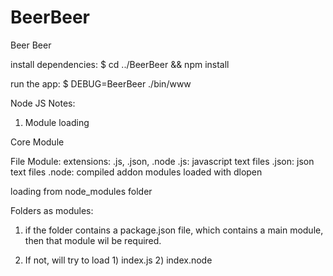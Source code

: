 BeerBeer
========

Beer Beer


install dependencies:
     $ cd ../BeerBeer && npm install

   run the app:
     $ DEBUG=BeerBeer ./bin/www


Node JS Notes:

1. Module loading

Core Module

File Module:
extensions: .js, .json, .node
.js: javascript text files
.json: json text files
.node: compiled addon modules loaded with dlopen

loading from node_modules folder

Folders as modules:
1. if the folder contains a package.json file, which contains a main module, then that module wil be required.

2. If not, will try to load 1) index.js  2) index.node

